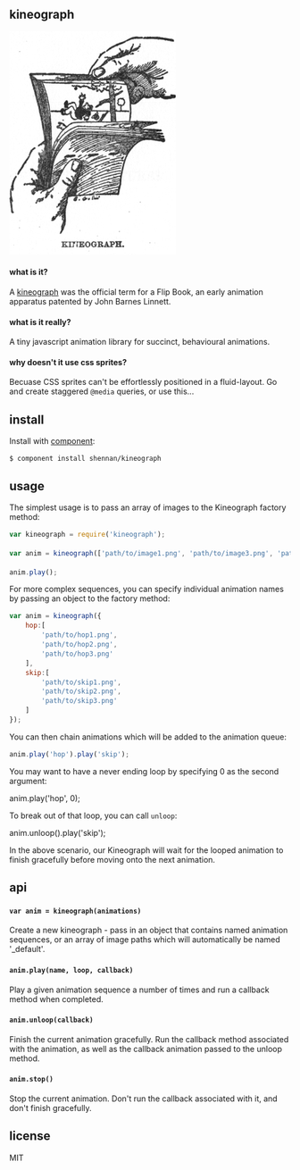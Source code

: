 ## kineograph

![kineograph](kineograph.jpg?raw=true)

#### what is it?

A [kineograph](http://en.wikipedia.org/wiki/Flip_book) was the official term for a Flip Book, an early animation apparatus patented by John Barnes Linnett.

#### what is it really?

A tiny javascript animation library for succinct, behavioural animations.

#### why doesn't it use css sprites?

Becuase CSS sprites can't be effortlessly positioned in a fluid-layout. Go and create staggered `@media` queries, or use this...

## install

Install with [component](https://github.com/component/component):

```
$ component install shennan/kineograph
```

## usage

The simplest usage is to pass an array of images to the Kineograph factory method:

```js
var kineograph = require('kineograph');

var anim = kineograph(['path/to/image1.png', 'path/to/image3.png', 'path/to/image2.png']);

anim.play();
```

For more complex sequences, you can specify individual animation names by passing an object to the factory method:

```js
var anim = kineograph({
	hop:[
		'path/to/hop1.png',
		'path/to/hop2.png',
		'path/to/hop3.png'
	],
	skip:[
		'path/to/skip1.png',
		'path/to/skip2.png',
		'path/to/skip3.png'
	]
});
```

You can then chain animations which will be added to the animation queue:

```js
anim.play('hop').play('skip');
```

You may want to have a never ending loop by specifying 0 as the second argument:

anim.play('hop', 0);

To break out of that loop, you can call `unloop`:

anim.unloop().play('skip');

In the above scenario, our Kineograph will wait for the looped animation to finish gracefully before moving onto the next animation.

## api

#### `var anim = kineograph(animations)`

Create a new kineograph - pass in an object that contains named animation sequences, or an array of image paths which will automatically be named '_default'.

#### `anim.play(name, loop, callback)`

Play a given animation sequence a number of times and run a callback method when completed.

#### `anim.unloop(callback)`

Finish the current animation gracefully. Run the callback method associated with the animation, as well as the callback animation passed to the unloop method.

#### `anim.stop()`

Stop the current animation. Don't run the callback associated with it, and don't finish gracefully.

## license

MIT